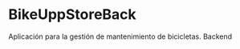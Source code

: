 BikeUppStoreBack
================

Aplicación para la gestión de mantenimiento de bicicletas. Backend 
